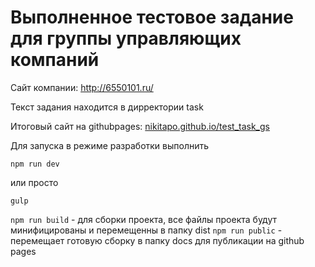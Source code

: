 # Выполненное тестовое задание для группы управляющих компаний
Сайт компании: http://6550101.ru/

Текст задания находится в дирректории task

Итоговый сайт на githubpages: [nikitapo.github.io/test_task_gs](https://nikitapo.github.io/test_task_gs/)

Для запуска в режиме разработки выполнить 

`npm run dev` 

или просто 

`gulp`

`npm run build` - для сборки проекта, все файлы проекта будут минифицированы и перемещенны в папку dist
`npm run public` - перемещает готовую сборку в папку docs для публикации на github pages
